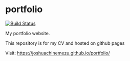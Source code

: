 # portfolio

[![Build Status](https://travis-ci.org/joshuachinemezu/portfolio.svg?branch=master)](https://travis-ci.org/joshuachinemezu/portfolio)

My portfolio website.

This repository is for my CV and hosted on github pages

Visit: https://joshuachinemezu.github.io/portfolio/

